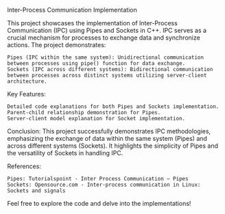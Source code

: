 Inter-Process Communication Implementation

This project showcases the implementation of Inter-Process Communication (IPC) using Pipes and Sockets in C++. IPC serves as a crucial mechanism for processes to exchange data and synchronize actions. The project demonstrates:

    Pipes (IPC within the same system): Unidirectional communication between processes using pipe() function for data exchange.
    Sockets (IPC across different systems): Bidirectional communication between processes across distinct systems utilizing server-client architecture.

Key Features:

    Detailed code explanations for both Pipes and Sockets implementation.
    Parent-child relationship demonstration for Pipes.
    Server-client model explanation for Socket implementation.

Conclusion:
This project successfully demonstrates IPC methodologies, emphasizing the exchange of data within the same system (Pipes) and across different systems (Sockets). It highlights the simplicity of Pipes and the versatility of Sockets in handling IPC.

References:

    Pipes: Tutorialspoint - Inter Process Communication – Pipes
    Sockets: Opensource.com - Inter-process communication in Linux: Sockets and signals

Feel free to explore the code and delve into the implementations!
